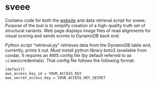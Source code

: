 # sveee
Contains code for both the [website](http://home.chpc.utah.edu/~u1072557/sveee/sveee.html) and data retrieval script for sveee.
Purpose of the tool is to simplify creation of a high-quality truth set of structural variants.
Web page displays image files of read alignments for visual scoring and sends scores to DynamoDB back end.

Python script "retrieval.py" retrieves data from the DynamoDB table and, currently, prints it out.
Must install python library boto3 (available from conda).
It requires an AWS config file (by default referred to as ~/.aws/credentials).
That config file follows the following format:

```
[default]
aws_access_key_id = YOUR_ACCESS_KEY
aws_secret_access_key = YOUR_ACCESS_KEY_SECRET
```
